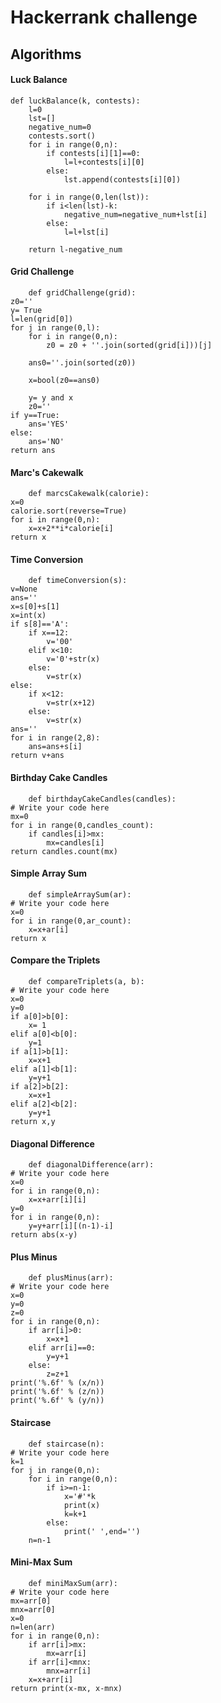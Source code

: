 # Hackerrank challenge
## Algorithms


#### Luck Balance
    def luckBalance(k, contests):
        l=0
        lst=[]
        negative_num=0
        contests.sort()
        for i in range(0,n):
            if contests[i][1]==0:
                l=l+contests[i][0]
            else:
                lst.append(contests[i][0])

        for i in range(0,len(lst)):
            if i<len(lst)-k:
                negative_num=negative_num+lst[i]
            else:
                l=l+lst[i]

        return l-negative_num

#### Grid Challenge
        def gridChallenge(grid):
    z0=''
    y= True
    l=len(grid[0])
    for j in range(0,l):
        for i in range(0,n):
            z0 = z0 + ''.join(sorted(grid[i]))[j]

        ans0=''.join(sorted(z0))

        x=bool(z0==ans0)

        y= y and x
        z0=''
    if y==True:
        ans='YES'
    else:
        ans='NO'
    return ans

#### Marc's Cakewalk
        def marcsCakewalk(calorie):
    x=0
    calorie.sort(reverse=True)
    for i in range(0,n):
        x=x+2**i*calorie[i]
    return x
#### Time Conversion
        def timeConversion(s):
    v=None
    ans=''
    x=s[0]+s[1]
    x=int(x)
    if s[8]=='A':
        if x==12:
            v='00'
        elif x<10:
            v='0'+str(x)
        else:
            v=str(x)
    else:
        if x<12:
            v=str(x+12)
        else:
            v=str(x)
    ans=''
    for i in range(2,8):
        ans=ans+s[i]
    return v+ans
    
#### Birthday Cake Candles

        def birthdayCakeCandles(candles):
    # Write your code here
    mx=0
    for i in range(0,candles_count):
        if candles[i]>mx:
            mx=candles[i]
    return candles.count(mx)

#### Simple Array Sum

        def simpleArraySum(ar):
    # Write your code here
    x=0
    for i in range(0,ar_count):
        x=x+ar[i]
    return x

#### Compare the Triplets

        def compareTriplets(a, b):
    # Write your code here
    x=0
    y=0
    if a[0]>b[0]:
        x= 1
    elif a[0]<b[0]:
        y=1
    if a[1]>b[1]:
        x=x+1
    elif a[1]<b[1]:
        y=y+1
    if a[2]>b[2]:
        x=x+1
    elif a[2]<b[2]:
        y=y+1
    return x,y
    
#### Diagonal Difference

        def diagonalDifference(arr):
    # Write your code here
    x=0
    for i in range(0,n):
        x=x+arr[i][i]
    y=0
    for i in range(0,n):
        y=y+arr[i][(n-1)-i]
    return abs(x-y)

#### Plus Minus
        def plusMinus(arr):
    # Write your code here
    x=0
    y=0
    z=0
    for i in range(0,n):
        if arr[i]>0:
            x=x+1
        elif arr[i]==0:
            y=y+1
        else:
            z=z+1
    print('%.6f' % (x/n))
    print('%.6f' % (z/n))
    print('%.6f' % (y/n))

#### Staircase
        def staircase(n):
    # Write your code here
    k=1
    for j in range(0,n):
        for i in range(0,n):
            if i>=n-1:
                x='#'*k
                print(x)
                k=k+1
            else:
                print(' ',end='')
        n=n-1

#### Mini-Max Sum
        def miniMaxSum(arr):
    # Write your code here
    mx=arr[0]
    mnx=arr[0]
    x=0
    n=len(arr)
    for i in range(0,n):
        if arr[i]>mx:
            mx=arr[i]
        if arr[i]<mnx:
            mnx=arr[i]
        x=x+arr[i]
    return print(x-mx, x-mnx)

